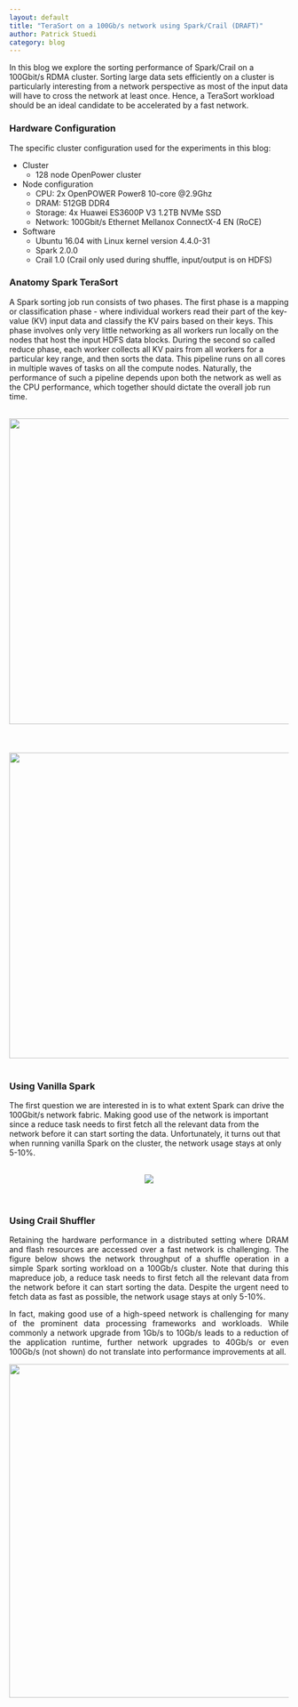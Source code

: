```yaml
---
layout: default
title: "TeraSort on a 100Gb/s network using Spark/Crail (DRAFT)"
author: Patrick Stuedi
category: blog
---
```


In this blog we explore the sorting performance of Spark/Crail on a 100Gbit/s RDMA cluster. Sorting large data sets efficiently on a cluster is particularly interesting from a network perspective as most of the input data will have to cross the network at least once. Hence, a TeraSort workload should be an ideal candidate to be accelerated by a fast network. 

### Hardware Configuration

The specific cluster configuration used for the experiments in this blog:

* Cluster
  * 128 node OpenPower cluster
* Node configuration
  * CPU: 2x OpenPOWER Power8 10-core @2.9Ghz
  * DRAM: 512GB DDR4
  * Storage: 4x Huawei ES3600P V3 1.2TB NVMe SSD
  * Network: 100Gbit/s Ethernet Mellanox ConnectX-4 EN (RoCE)
* Software
  * Ubuntu 16.04 with Linux kernel version 4.4.0-31
  * Spark 2.0.0
  * Crail 1.0 (Crail only used during shuffle, input/output is on HDFS)

### Anatomy Spark TeraSort

A Spark sorting job  run consists of two phases. The first phase is a mapping or classification phase - where individual workers
read their part of the key-value (KV) input data and classify the KV pairs based on their keys. This phase involves only very little networking as all workers run locally on the nodes that host the input HDFS data blocks. During the second so called reduce phase, each worker collects all KV pairs from all workers for a particular key range, and then sorts the data. This pipeline runs on all cores in multiple waves of tasks on all the compute nodes. Naturally, the performance of such a pipeline depends upon both the network as well as the CPU performance, which together should dictate the overall job run time.

<br>
<div style="text-align:center"><img src ="http://crail.io/img/blog/sort/terasort_pipeline.png" width="550"></div>
<br><br>

<br>
<img src="http://crail.io/img/blog/sort/terasort_pipeline.png" width="550" align="middle">
<br><br>

### Using Vanilla Spark

The first question we are interested in is to what extent Spark can drive the 100Gbit/s network fabric. Making good use of the network is important since a reduce task needs to first fetch all the relevant data from the network before it can start sorting the data. Unfortunately, it turns out that when running vanilla Spark on the cluster, the network usage stays at only 5-10%. 

<br>
<div style="text-align:center"><img src ="http://crail.io/docs/net_vanilla.svg" /></div>
<br><br>

### Using Crail Shuffler

<div style="text-align: justify"> 
<p>
Retaining the hardware performance in a distributed setting where DRAM and flash resources are accessed over a fast network is challenging. The figure below shows the network throughput of a shuffle operation in a simple Spark sorting workload on a 100Gb/s cluster. Note that during this mapreduce job, a reduce task needs to first fetch all the relevant data from the network before it can start sorting the data. Despite the urgent need to fetch data as fast as possible, the network usage stays at only 5-10%. 
</p>
</div>



<div style="text-align: justify">
<p>
In fact, making good use of a high-speed network is challenging for many of the prominent data processing frameworks and workloads. While commonly a network upgrade from 1Gb/s to 10Gb/s leads to a reduction of the application runtime, further network upgrades to 40Gb/s or even 100Gb/s (not shown) do not translate into performance improvements at all.
</p>
</div>

<img src="http://crail.io/docs/net_apache.png" width="600">
